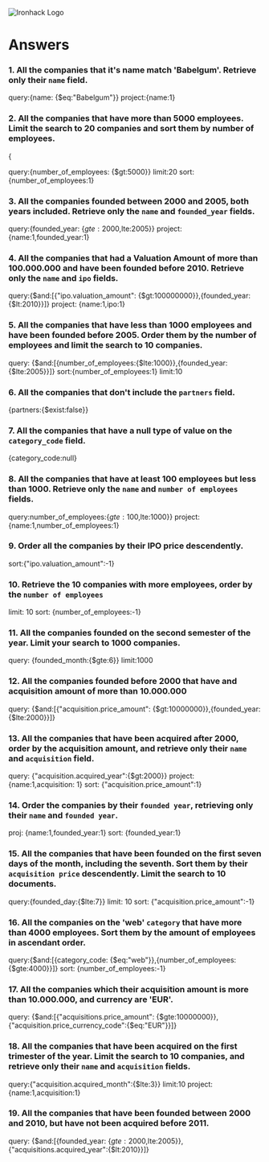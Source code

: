 ![Ironhack Logo](https://i.imgur.com/1QgrNNw.png)

# Answers

<!-- FEITO -->
### 1. All the companies that it's name match 'Babelgum'. Retrieve only their `name` field.
<!-- Your Code Goes Here --> 
query:{name: {$eq:"Babelgum"}}
project:{name:1} 


### 2. All the companies that have more than 5000 employees. Limit the search to 20 companies and sort them by **number of employees**.
<!-- Your Code Goes Here -->{
query:{number_of_employees: {$gt:5000}}
limit:20
sort:{number_of_employees:1}
### 3. All the companies founded between 2000 and 2005, both years included. Retrieve only the `name` and `founded_year` fields.
<!-- Your Code Goes Here -->
query:{founded_year: {$gte:2000,$lte:2005}}
project: {name:1,founded_year:1}


### 4. All the companies that had a Valuation Amount of more than 100.000.000 and have been founded before 2010. Retrieve only the `name` and `ipo` fields.
query:{$and:[{"ipo.valuation_amount": {$gt:100000000}},{founded_year:{$lt:2010}}]}
project: {name:1,ipo:1}
<!-- Your Code Goes Here -->

### 5. All the companies that have less than 1000 employees and have been founded before 2005. Order them by the number of employees and limit the search to 10 companies.

query: {$and:[{number_of_employees:{$lte:1000}},{founded_year:{$lte:2005}}]}
sort:{number_of_employees:1}
limit:10
<!-- Your Code Goes Here -->

### 6. All the companies that don't include the `partners` field.
{partners:{$exist:false}}
<!-- Your Code Goes Here -->

### 7. All the companies that have a null type of value on the `category_code` field.
{category_code:null}
<!-- Your Code Goes Here -->

### 8. All the companies that have at least 100 employees but less than 1000. Retrieve only the `name` and `number of employees` fields.
query:number_of_employees:{$gte:100,$lte:1000}}
project:{name:1,number_of_employees:1}
<!-- Your Code Goes Here -->

### 9. Order all the companies by their IPO price descendently.
sort:{"ipo.valuation_amount":-1}
<!-- Your Code Goes Here -->

### 10. Retrieve the 10 companies with more employees, order by the `number of employees`
limit: 10
sort: {number_of_employees:-1}
<!-- Your Code Goes Here -->

### 11. All the companies founded on the second semester of the year. Limit your search to 1000 companies.
query: {founded_month:{$gte:6}}
limit:1000
<!-- Your Code Goes Here -->

<!-- ### 12. All the companies that have been 'deadpooled' after the third year. -->

<!-- Your Code Goes Here -->

### 12. All the companies founded before 2000 that have and acquisition amount of more than 10.000.000
query: {$and:[{"acquisition.price_amount": {$gt:10000000}},{founded_year:{$lte:2000}}]}
<!-- Your Code Goes Here -->

### 13. All the companies that have been acquired after 2000, order by the acquisition amount, and retrieve only their `name` and `acquisition` field.
query: {"acquisition.acquired_year":{$gt:2000}}
project: {name:1,acquisition: 1}
sort: {"acquisition.price_amount":1}
<!-- Your Code Goes Here -->

### 14. Order the companies by their `founded year`, retrieving only their `name` and `founded year`.
proj: {name:1,founded_year:1}
sort: {founded_year:1}
<!-- Your Code Goes Here -->

### 15. All the companies that have been founded on the first seven days of the month, including the seventh. Sort them by their `acquisition price` descendently. Limit the search to 10 documents.
query:{founded_day:{$lte:7}}
limit: 10
sort: {"acquisition.price_amount":-1}
<!-- Your Code Goes Here -->

### 16. All the companies on the 'web' `category` that have more than 4000 employees. Sort them by the amount of employees in ascendant order.
query:{$and:[{category_code: {$eq:"web"}},{number_of_employees:{$gte:4000}}]}
sort: {number_of_employees:-1}
<!-- Your Code Goes Here -->

### 17. All the companies which their acquisition amount is more than 10.000.000, and currency are 'EUR'.
query: 
{$and:[{"acquisitions.price_amount": {$gte:10000000}},{"acquisition.price_currency_code":{$eq:"EUR"}}]}
<!-- Your Code Goes Here -->

### 18. All the companies that have been acquired on the first trimester of the year. Limit the search to 10 companies, and retrieve only their `name` and `acquisition` fields.
query:{"acquisition.acquired_month":{$lte:3}}
limit:10
project: {name:1,acquisition:1}
<!-- Your Code Goes Here -->

### 19. All the companies that have been founded between 2000 and 2010, but have not been acquired before 2011.

query: {$and:[{founded_year: {$gte:2000,$lte:2005}},{"acquisitions.acquired_year":{$lt:2010}}]}


<!-- Your Code Goes Here -->
